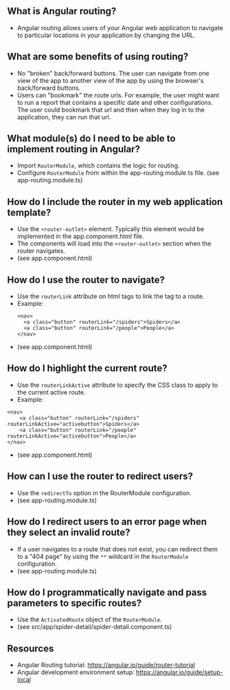 ## What is Angular routing?

- Angular routing allows users of your Angular web application to navigate to particular locations in your application by changing the URL. 

## What are some benefits of using routing?

- No "broken" back/forward buttons. The user can navigate from one view of the app to another view of the app by using the browser's back/forward buttons.
- Users can "bookmark" the route urls. For example, the user might want to run a report that contains a specific date and other configurations. The user could bookmark that url and then when they log in to the application, they can run that url.

## What module(s) do I need to be able to implement routing in Angular?

- Import `RouterModule`, which contains the logic for routing.
- Configure `RouterModule` from within the app-routing.module.ts file.
(see app-routing.module.ts)

## How do I include the router in my web application template?

- Use the `<router-outlet>` element. Typically this element would be implemented in the app.component.html file.
- The components will load into the `<router-outlet>` section when the router navigates.
- (see app.component.html)

## How do I use the router to navigate?
 
- Use the `routerLink` attribute on html tags to link the tag to a route.
- Example:
  ```
  <nav>
    <a class="button" routerLink="/spiders">Spiders</a>
    <a class="button" routerLink="/people">People</a>
  </nav>
  ```
- (see app.component.html)

## How do I highlight the current route?
 
 - Use the `routerLinkActive` attribute to specify the CSS class to apply to the current active route.
 - Example:

```
<nav>
    <a class="button" routerLink="/spiders" routerLinkActive="activebutton">Spiders</a> 
    <a class="button" routerLink="/people" routerLinkActive="activebutton">People</a>
</nav>	
```
- (see app.component.html)

## How can I use the router to redirect users?
 
- Use the `redirectTo` option in the RouterModule configuration.
- (see app-routing.module.ts)

## How do I redirect users to an error page when they select an invalid route?
 
- If a user navigates to a route that does not exist, you can redirect them to a "404 page" by using the `**` wildcard in the `RouterModule` configuration.
- (see app-routing.module.ts)

## How do I programmatically navigate and pass parameters to specific routes?

- Use the `ActivatedRoute` object of the `RouterModule`.
- (see src/app/spider-detail/spider-detail.component.ts)

## Resources

- Angular Routing tutorial: https://angular.io/guide/router-tutorial
- Angular development environment setup: https://angular.io/guide/setup-local